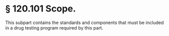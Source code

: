 # § 120.101   Scope.

This subpart contains the standards and components that must be included in a drug testing program required by this part.




